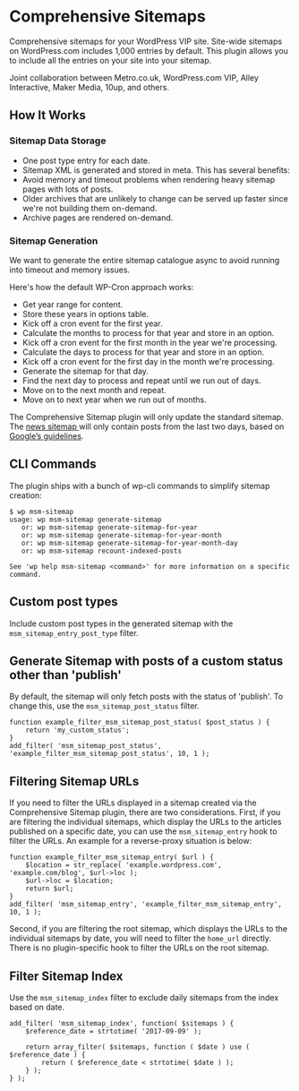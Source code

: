 Comprehensive Sitemaps
===========

Comprehensive sitemaps for your WordPress VIP site. Site-wide sitemaps on WordPress.com includes 1,000 entries by default. This plugin allows you to include all the entries on your site into your sitemap.

Joint collaboration between Metro.co.uk, WordPress.com VIP, Alley Interactive, Maker Media, 10up, and others.

## How It Works

### Sitemap Data Storage

* One post type entry for each date.
* Sitemap XML is generated and stored in meta. This has several benefits:
 * Avoid memory and timeout problems when rendering heavy sitemap pages with lots of posts.
 * Older archives that are unlikely to change can be served up faster since we're not building them on-demand.
* Archive pages are rendered on-demand.

### Sitemap Generation

We want to generate the entire sitemap catalogue async to avoid running into timeout and memory issues.

Here's how the default WP-Cron approach works:

* Get year range for content.
* Store these years in options table.
* Kick off a cron event for the first year.
* Calculate the months to process for that year and store in an option.
* Kick off a cron event for the first month in the year we're processing.
* Calculate the days to process for that year and store in an option.
* Kick off a cron event for the first day in the month we're processing.
* Generate the sitemap for that day.
* Find the next day to process and repeat until we run out of days.
* Move on to the next month and repeat.
* Move on to next year when we run out of months.

The Comprehensive Sitemap plugin will only update the standard sitemap. The [news sitemap ](https://en.support.wordpress.com/sitemaps/#news-sitemaps) will only contain posts from the last two days, based on [Google’s guidelines](https://support.google.com/news/publisher/answer/74288?hl=en).

## CLI Commands

The plugin ships with a bunch of wp-cli commands to simplify sitemap creation:

```
$ wp msm-sitemap
usage: wp msm-sitemap generate-sitemap
   or: wp msm-sitemap generate-sitemap-for-year
   or: wp msm-sitemap generate-sitemap-for-year-month
   or: wp msm-sitemap generate-sitemap-for-year-month-day
   or: wp msm-sitemap recount-indexed-posts

See 'wp help msm-sitemap <command>' for more information on a specific command.
```

## Custom post types

Include custom post types in the generated sitemap with the `msm_sitemap_entry_post_type` filter.

## Generate Sitemap with posts of a custom status other than 'publish'

By default, the sitemap will only fetch posts with the status of 'publish'. To change this, use the `msm_sitemap_post_status` filter.

```
function example_filter_msm_sitemap_post_status( $post_status ) {
    return 'my_custom_status';
}
add_filter( 'msm_sitemap_post_status', 'example_filter_msm_sitemap_post_status', 10, 1 );
```

## Filtering Sitemap URLs

If you need to filter the URLs displayed in a sitemap created via the Comprehensive Sitemap plugin, there are two considerations. First, if you are filtering the individual sitemaps, which display the URLs to the articles published on a specific date, you can use the `msm_sitemap_entry` hook to filter the URLs. An example for a reverse-proxy situation is below:

```
function example_filter_msm_sitemap_entry( $url ) {
    $location = str_replace( 'example.wordpress.com', 'example.com/blog', $url->loc );
    $url->loc = $location;
    return $url;
}
add_filter( 'msm_sitemap_entry', 'example_filter_msm_sitemap_entry', 10, 1 );
```

Second, if you are filtering the root sitemap, which displays the URLs to the individual sitemaps by date, you will need to filter the `home_url` directly. There is no plugin-specific hook to filter the URLs on the root sitemap.


## Filter Sitemap Index

Use the `msm_sitemap_index` filter to exclude daily sitemaps from the index based on date.

```
add_filter( 'msm_sitemap_index', function( $sitemaps ) {
    $reference_date = strtotime( '2017-09-09' );

    return array_filter( $sitemaps, function ( $date ) use ( $reference_date ) {
        return ( $reference_date < strtotime( $date ) );
    } );
} );
```
